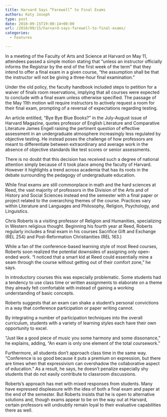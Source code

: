 ```yaml
---
title: Harvard Says “Farewell” to Final Exams
authors: Katy Joseph
type: post
date: 2010-09-15T19:00:14+00:00
url: /2010/09/15/harvard-says-farewell-to-final-exams/
categories:
  - Features

---
```

In a meeting of the Faculty of Arts and Science at Harvard on May 11, attendees passed a simple motion stating that “unless an instructor officially informs the Registrar by the end of the first week of the term” that they intend to offer a final exam in a given course, “the assumption shall be that the instructor will not be giving a three-hour final examination.”

Under the old policy, the faculty handbook included steps to petition for a waiver of finals room reservations, implying that all courses were expected to conclude with a final exam unless otherwise specified. The passage of the May 11th motion will require instructors to actively request a room for their final exam, prompting of a reversal of expectations regarding testing.

An article entitled, “Bye Bye Blue Books?” in the July-August issue of Harvard Magazine, quotes professor of English Literature and Comparative Literature James Engell raising the pertinent question of effective assessment in an undergraduate atmosphere increasingly less regulated by objective testing. He instead poses the challenge of how professors are meant to differentiate between extraordinary and average work in the absence of objective standards like test scores or senior assessments.

There is no doubt that this decision has received such a degree of national attention simply because of it took place among the faculty of Harvard. However it highlights a trend across academia that has its roots in the debate surrounding the pedagogy of undergraduate education.

While final exams are still commonplace in math and the hard sciences at Reed, the vast majority of professors in the Division of the Arts and of History and Social Sciences instead end the semester with a final paper or project related to the overarching themes of the course. Practices vary within Literature and Languages and Philosophy, Religion, Psychology, and Linguistics.

Chris Roberts is a visiting professor of Religion and Humanities, specializing in Western religious thought. Beginning his fourth year at Reed, Roberts regularly includes a final exam in his courses Sacrifice Gift and Exchange (REL 254) and Post-Reformation Christianities (REL 163.)

While a fan of the conference-based learning style of most Reed courses, Roberts soon realized the potential downsides of assigning only open-ended work. “I noticed that a smart kid at Reed could essentially mine a seam through the course without getting out of their comfort zone,” he says.

In introductory courses this was especially problematic. Some students had a tendency to use class time or written assignments to elaborate on a theme they already felt comfortable with instead of gaining a working understanding of basic concepts.

Roberts suggests that an exam can shake a student’s personal convictions in a way that conference participation or paper writing cannot.

By integrating a number of participation techniques into the overall curriculum, students with a variety of learning styles each have their own opportunity to excel.

“Just like a good piece of music you some harmony and some dissonance,” he explains, adding, “An exam is only one element of the total coursework.”

Furthermore, all students don’t approach class time in the same way. “Conference is so good because it puts a premium on expression, but there are times when that expressivism can overshadow the collaborative aspect of education.” As a result, he says, he doesn’t penalize especially shy students that do not easily contribute to classroom discussions.

Roberts’s approach has met with mixed responses from students. Many have expressed displeasure with the idea of both a final exam and paper at the end of the semester. But Roberts insists that he is open to alternative solutions and, though exams appear to be on the way out at Harvard, certain professors will undoubtly remain loyal to their evaluative capabilities there as well.